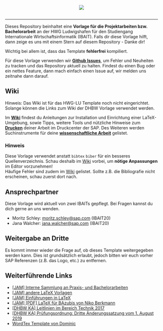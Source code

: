 <div align="center">
  <img src="https://github.wdf.sap.corp/vtgermany/LaTeX-Template-DHBW/wiki/images/Repository_Header.png"><br><br>
</div>

---

Dieses Repository beinhaltet eine **Vorlage für die Projektarbeiten bzw. Bachelorarbeit** an der HWG Ludwigshafen für den Studiengang Internationale Wirtschaftsinformatik (IBAIT). Falls dir diese Vorlage hilft, dann zeige es uns mit einem Stern auf diesem Repository - Danke dir!

Wichtig bei allem ist, dass das Template **fehlerfrei** kompiliert.

Für diese Vorlage verwenden wir **[Github Issues](https://github.wdf.sap.corp/I539095/LaTeX-Template_HWG-LU)**, um Fehler und Neuheiten zu tracken und das Repository aktuell zu halten. Findest du einen Bug oder ein nettes Feature, dann mach einfach einen Issue auf, wir melden uns zeitnahe dann darauf.

## Wiki

Hinweis: Das Wiki ist für das HWG-LU Template noch nicht eingerichtet. Solange können die Links zum Wiki der DHBW Vorlage verwendet werden.

Im **[Wiki](https://github.wdf.sap.corp/vtgermany/LaTeX-Template-DHBW/wiki)** findest du Anleitungen zur Installation und Einrichtung einer LaTeX-Umgebung, sowie Tipps, weitere Tools und nützliche Hinweise zum **[Drucken](https://github.wdf.sap.corp/vtgermany/LaTeX-Template-DHBW/wiki/Bericht-drucken)** deiner Arbeit im Druckcenter der SAP. Des Weiteren werden Suchinstrumente für deine **[wissenschaftliche Arbeit](https://github.wdf.sap.corp/vtgermany/LaTeX-Template-DHBW/wiki/Tool-Arbeiten)** gelistet.

### Hinweis

Diese Vorlage verwendet anstatt `bibtex` `biber` für ein besseres Quellenverzeichnis. Schau deshalb im [Wiki](https://github.wdf.sap.corp/vtgermany/LaTeX-Template-DHBW/wiki/LaTeX-Editor) vorbei, um **nötige Anpassungen** im Editor vorzunehmen!  
Häufige Fehler sind zudem im [Wiki](https://github.wdf.sap.corp/vtgermany/LaTeX-Template-DHBW/wiki/H%C3%A4ufige-Fehler) gelistet. Sollte z.B. die Bibliografie nicht erscheinen, schau zuerst dort nach.

## Ansprechpartner

Diese Vorlage wird aktuell von zwei IBAITs gepflegt.
Bei Fragen kannst du dich gerne an uns wenden.

- Moritz Schley: <moritz.schley@sap.com> (IBAIT20)
- Jana Walcher: <jana.walcher@sap.com> (IBAIT20)

## Weitergabe an Dritte

Es kommt immer wieder die Frage auf, ob dieses Template weitergegeben werden kann.
Dies ist grundsätzlich erlaubt, jedoch bitten wir euch vorher SAP Referenzen (z.B. das Logo, etc.) zu entfernen.

## Weiterführende Links

- [[JAM] Interne Sammlung an Praxis- und Bachelorarbeiten](https://jam4.sapjam.com/groups/wkKGAnZn3ONet3r6vUk5pU/content?folder_id=GhtIBwANACc9f7vq8oSItR)
- [[JAM] andere LaTeX Vorlagen](https://jam4.sapjam.com/groups/wkKGAnZn3ONet3r6vUk5pU/content?folder_id=5C32XpOwOBmxeViUXSK7py)
- [[JAM] Einführungen in LaTeX](https://jam4.sapjam.com/groups/wkKGAnZn3ONet3r6vUk5pU/content?folder_id=p0k38up6RNG1OsdqXDRawZ)
- [[JAM] [PDF] LaTeX für BAzubis von Niko Berkmann](https://jam4.sapjam.com/groups/Hjvehucl6DmuDMstslZ3xH/documents/KMM9kfg8jp2CiMaQYxNqdA/slide_viewer)
- [[DHBW KA] Leitlinien im Bereich Technik 2017](http://www.dhbw.de/fileadmin/user_upload/Dokumente/Dokumente_fuer_Studierende/Leitlinien_fuer_die_Bearbeitung_und_Dokumentation_Fakultaet_Technik_Okt_2017.pdf)
- [[DHBW KA] Prüfungsordnung: Dritte Änderungssatzung vom 1. August 2019](https://www.dhbw.de/fileadmin/user_upload/Dokumente/Broschueren_Handbuch_Betriebe/Infoblatt_Vertraulichkeit.pdf)
- [WordTex Template von Dominic](https://github.com/Ordinateur-Hack/wordtex-dhbw)
